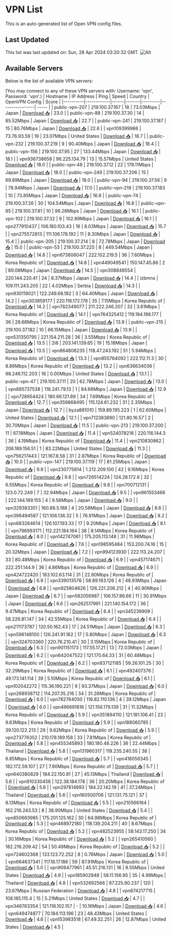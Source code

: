 # VPN List

This is an auto-generated list of Open VPN config files.

## Last Updated

This list was last updated on: Sun, 28 Apr 2024 03:20:32 GMT.
![Alt](https://repobeats.axiom.co/api/embed/186b98318ef1479477931607c1ad7d823f12451f.svg "Repobeats analytics image")

## Available Servers

Below is the list of available VPN servers:

(You may connect to any of these VPN servers with: Username: 'vpn', Password: 'vpn'.)
| Hostname | IP Address | Ping | Speed | Country | OpenVPN Config | Score |
|----------|------------|------|-------|---------|----------------| ----- |
| public-vpn-207 | 219.100.37.167 | 18 | 73.03Mbps | Japan | [Download 📥](./configs/server_0_JP.ovpn) | 23.0 |
| public-vpn-88 | 219.100.37.30 | 14 | 85.52Mbps | Japan | [Download 📥](./configs/server_1_JP.ovpn) | 22.7 |
| public-vpn-241 | 219.100.37.187 | 15 | 80.76Mbps | Japan | [Download 📥](./configs/server_2_JP.ovpn) | 22.6 |
| vpn109399986 | 73.76.93.59 | 19 | 23.07Mbps | United States | [Download 📥](./configs/server_3_US.ovpn) | 18.7 |
| public-vpn-232 | 219.100.37.219 | 9 | 90.40Mbps | Japan | [Download 📥](./configs/server_4_JP.ovpn) | 18.4 |
| public-vpn-156 | 219.100.37.95 | 27 | 133.44Mbps | Japan | [Download 📥](./configs/server_5_JP.ovpn) | 18.1 |
| vpn936738658 | 96.225.134.79 | 13 | 15.57Mbps | United States | [Download 📥](./configs/server_6_US.ovpn) | 18.0 |
| public-vpn-48 | 219.100.37.12 | 22 | 178.11Mbps | Japan | [Download 📥](./configs/server_7_JP.ovpn) | 18.0 |
| public-vpn-249 | 219.100.37.206 | 15 | 69.89Mbps | Japan | [Download 📥](./configs/server_8_JP.ovpn) | 18.0 |
| public-vpn-94 | 219.100.37.56 | 9 | 78.94Mbps | Japan | [Download 📥](./configs/server_9_JP.ovpn) | 17.0 |
| public-vpn-219 | 219.100.37.183 | 10 | 73.85Mbps | Japan | [Download 📥](./configs/server_10_JP.ovpn) | 16.9 |
| public-vpn-74 | 219.100.37.26 | 30 | 104.54Mbps | Japan | [Download 📥](./configs/server_11_JP.ovpn) | 16.8 |
| public-vpn-85 | 219.100.37.81 | 10 | 98.28Mbps | Japan | [Download 📥](./configs/server_12_JP.ovpn) | 16.1 |
| public-vpn-102 | 219.100.37.32 | 9 | 102.89Mbps | Japan | [Download 📥](./configs/server_13_JP.ovpn) | 16.1 |
| vpn277910437 | 106.180.103.43 | 16 | 8.03Mbps | Japan | [Download 📥](./configs/server_14_JP.ovpn) | 15.7 |
| vpn275572813 | 111.106.178.192 | 11 | 8.30Mbps | Japan | [Download 📥](./configs/server_15_JP.ovpn) | 15.4 |
| public-vpn-205 | 219.100.37.214 | 8 | 72.78Mbps | Japan | [Download 📥](./configs/server_16_JP.ovpn) | 15.0 |
| public-vpn-53 | 219.100.37.225 | 8 | 449.54Mbps | Japan | [Download 📥](./configs/server_17_JP.ovpn) | 14.8 |
| vpn673606047 | 222.102.219.5 | 36 | 7.60Mbps | Korea Republic of | [Download 📥](./configs/server_18_KR.ovpn) | 14.8 |
| vpn449049541 | 150.147.45.86 | 2 | 89.08Mbps | Japan | [Download 📥](./configs/server_19_JP.ovpn) | 14.5 |
| vpn308848554 | 220.144.220.41 | 24 | 8.37Mbps | Japan | [Download 📥](./configs/server_20_JP.ovpn) | 14.4 |
| izbmns | 109.111.243.205 | 22 | 4.02Mbps | Serbia | [Download 📥](./configs/server_21_RS.ovpn) | 14.3 |
| vpn930119021 | 122.249.68.182 | 3 | 64.40Mbps | Japan | [Download 📥](./configs/server_22_JP.ovpn) | 14.2 |
| vpn303859177 | 220.118.172.178 | 35 | 7.15Mbps | Korea Republic of | [Download 📥](./configs/server_23_KR.ovpn) | 14.2 |
| vpn782349077 | 211.222.246.207 | 32 | 3.61Mbps | Korea Republic of | [Download 📥](./configs/server_24_KR.ovpn) | 14.1 |
| vpn764325412 | 119.194.198.177 | 36 | 28.68Mbps | Korea Republic of | [Download 📥](./configs/server_25_KR.ovpn) | 13.9 |
| public-vpn-215 | 219.100.37.182 | 10 | 66.15Mbps | Japan | [Download 📥](./configs/server_26_JP.ovpn) | 13.9 |
| vpn531350795 | 221.154.211.28 | 36 | 3.55Mbps | Korea Republic of | [Download 📥](./configs/server_27_KR.ovpn) | 13.5 |
| 2i6 | 203.141.139.65 | 19 | 15.18Mbps | Japan | [Download 📥](./configs/server_28_JP.ovpn) | 13.5 |
| vpn864806235 | 118.47.243.192 | 51 | 5.94Mbps | Korea Republic of | [Download 📥](./configs/server_29_KR.ovpn) | 13.3 |
| vpn855764092 | 222.112.11.3 | 30 | 8.86Mbps | Korea Republic of | [Download 📥](./configs/server_30_KR.ovpn) | 13.2 |
| vpn636634036 | 98.246.112.203 | 16 | 0.00Mbps | United States | [Download 📥](./configs/server_31_US.ovpn) | 13.1 |
| public-vpn-47 | 219.100.37.11 | 20 | 62.78Mbps | Japan | [Download 📥](./configs/server_32_JP.ovpn) | 13.0 |
| vpn885737538 | 118.241.79.13 | 1 | 84.68Mbps | Japan | [Download 📥](./configs/server_33_JP.ovpn) | 12.9 |
| vpn728954424 | 180.66.121.89 | 34 | 7.69Mbps | Korea Republic of | [Download 📥](./configs/server_34_KR.ovpn) | 12.7 |
| vpn359868495 | 115.124.61.232 | 31 | 2.35Mbps | Japan | [Download 📥](./configs/server_35_JP.ovpn) | 12.7 |
| byza881010 | 159.89.195.223 | 1 | 62.60Mbps | United States | [Download 📥](./configs/server_36_US.ovpn) | 12.1 |
| vpn712383890 | 121.80.16.57 | 2 | 30.70Mbps | Japan | [Download 📥](./configs/server_37_JP.ovpn) | 11.5 |
| public-vpn-213 | 219.100.37.200 | 11 | 67.18Mbps | Japan | [Download 📥](./configs/server_38_JP.ovpn) | 11.4 |
| vpn524078218 | 220.116.144.3 | 36 | 4.19Mbps | Korea Republic of | [Download 📥](./configs/server_39_KR.ovpn) | 11.4 |
| vpn210830862 | 206.189.156.51 | 1 | 83.22Mbps | United States | [Download 📥](./configs/server_40_US.ovpn) | 11.3 |
| vpn756217443 | 121.167.8.58 | 31 | 2.87Mbps | Korea Republic of | [Download 📥](./configs/server_41_KR.ovpn) | 10.0 |
| public-vpn-147 | 219.100.37.119 | 17 | 81.25Mbps | Japan | [Download 📥](./configs/server_42_JP.ovpn) | 9.9 |
| vpn230775814 | 1.212.209.100 | 42 | 9.16Mbps | Korea Republic of | [Download 📥](./configs/server_43_KR.ovpn) | 9.8 |
| vpn726514224 | 124.28.172.6 | 32 | 6.55Mbps | Korea Republic of | [Download 📥](./configs/server_44_KR.ovpn) | 9.8 |
| vpn700712131 | 123.0.72.249 | 7 | 32.94Mbps | Japan | [Download 📥](./configs/server_45_JP.ovpn) | 9.5 |
| vpn961553468 | 222.144.189.155 | 4 | 9.56Mbps | Japan | [Download 📥](./configs/server_46_JP.ovpn) | 9.0 |
| vpn329383351 | 160.86.5.188 | 4 | 20.58Mbps | Japan | [Download 📥](./configs/server_47_JP.ovpn) | 8.6 |
| vpn396494587 | 121.106.136.32 | 5 | 76.91Mbps | Japan | [Download 📥](./configs/server_48_JP.ovpn) | 8.2 |
| vpn683264614 | 126.107.193.33 | 17 | 9.20Mbps | Japan | [Download 📥](./configs/server_49_JP.ovpn) | 8.1 |
| vpn796993171 | 112.221.184.164 | 38 | 8.14Mbps | Korea Republic of | [Download 📥](./configs/server_50_KR.ovpn) | 8.0 |
| vpn142747061 | 175.205.113.148 | 31 | 11.98Mbps | Korea Republic of | [Download 📥](./configs/server_51_KR.ovpn) | 7.6 |
| vpn198595484 | 153.200.74.16 | 15 | 20.32Mbps | Japan | [Download 📥](./configs/server_52_JP.ovpn) | 7.2 |
| vpn994123930 | 222.113.24.207 | 33 | 80.48Mbps | Korea Republic of | [Download 📥](./configs/server_53_KR.ovpn) | 6.9 |
| vpn457174671 | 222.251.144.9 | 36 | 4.86Mbps | Korea Republic of | [Download 📥](./configs/server_54_KR.ovpn) | 6.9 |
| vpn424722420 | 183.102.63.114 | 31 | 22.80Mbps | Korea Republic of | [Download 📥](./configs/server_55_KR.ovpn) | 6.9 |
| vpn339013576 | 58.89.183.126 | 4 | 48.93Mbps | Japan | [Download 📥](./configs/server_56_JP.ovpn) | 6.8 |
| vpn925804626 | 126.221.206.212 | 4 | 40.90Mbps | Japan | [Download 📥](./configs/server_57_JP.ovpn) | 6.7 |
| vpn582056987 | 106.157.86.66 | 11 | 30.91Mbps | Japan | [Download 📥](./configs/server_58_JP.ovpn) | 6.6 |
| vpn262517991 | 221.140.154.172 | 36 | 9.47Mbps | Korea Republic of | [Download 📥](./configs/server_59_KR.ovpn) | 6.4 |
| vpn345239909 | 58.226.81.147 | 34 | 42.55Mbps | Korea Republic of | [Download 📥](./configs/server_60_KR.ovpn) | 6.4 |
| vpn211173787 | 120.50.162.43 | 17 | 24.51Mbps | Japan | [Download 📥](./configs/server_61_JP.ovpn) | 6.3 |
| vpn596148100 | 126.241.91.162 | 17 | 5.80Mbps | Japan | [Download 📥](./configs/server_62_JP.ovpn) | 6.3 |
| vpn324703360 | 220.76.210.41 | 30 | 3.15Mbps | Korea Republic of | [Download 📥](./configs/server_63_KR.ovpn) | 6.3 |
| vpn901151173 | 117.55.17.21 | 13 | 72.03Mbps | Japan | [Download 📥](./configs/server_64_JP.ovpn) | 6.2 |
| vpn642047522 | 121.170.64.33 | 31 | 60.48Mbps | Korea Republic of | [Download 📥](./configs/server_65_KR.ovpn) | 6.2 |
| vpn837121185 | 59.26.101.25 | 30 | 32.29Mbps | Korea Republic of | [Download 📥](./configs/server_66_KR.ovpn) | 6.1 |
| vpn492407376 | 49.173.141.114 | 39 | 5.10Mbps | Korea Republic of | [Download 📥](./configs/server_67_KR.ovpn) | 6.1 |
| vpn102042272 | 115.36.190.221 | 9 | 93.37Mbps | Japan | [Download 📥](./configs/server_68_JP.ovpn) | 6.0 |
| vpn268938712 | 114.207.35.216 | 34 | 31.26Mbps | Korea Republic of | [Download 📥](./configs/server_69_KR.ovpn) | 6.0 |
| vpn782764050 | 116.82.110.136 | 4 | 39.12Mbps | Japan | [Download 📥](./configs/server_70_JP.ovpn) | 6.0 |
| vpn496691816 | 121.156.179.139 | 31 | 11.32Mbps | Korea Republic of | [Download 📥](./configs/server_71_KR.ovpn) | 5.9 |
| vpn351894110 | 121.181.106.41 | 23 | 9.63Mbps | Korea Republic of | [Download 📥](./configs/server_72_KR.ovpn) | 5.9 |
| vpn188060785 | 39.120.122.213 | 29 | 9.62Mbps | Korea Republic of | [Download 📥](./configs/server_73_KR.ovpn) | 5.9 |
| vpn273776352 | 210.178.189.158 | 33 | 7.81Mbps | Korea Republic of | [Download 📥](./configs/server_74_KR.ovpn) | 5.8 |
| vpn455345893 | 180.180.48.226 | 36 | 22.44Mbps | Thailand | [Download 📥](./configs/server_75_TH.ovpn) | 5.8 |
| vpn131960317 | 119.235.240.55 | 38 | 6.85Mbps | Korea Republic of | [Download 📥](./configs/server_76_KR.ovpn) | 5.7 |
| vpn418056345 | 182.172.59.107 | 27 | 7.90Mbps | Korea Republic of | [Download 📥](./configs/server_77_KR.ovpn) | 5.7 |
| vpn640380829 | 184.22.150.81 | 27 | 45.13Mbps | Thailand | [Download 📥](./configs/server_78_TH.ovpn) | 5.6 |
| vpn910330456 | 122.38.184.178 | 36 | 20.20Mbps | Korea Republic of | [Download 📥](./configs/server_79_KR.ovpn) | 5.6 |
| vpn297814993 | 184.22.142.19 | 41 | 37.24Mbps | Thailand | [Download 📥](./configs/server_80_TH.ovpn) | 5.6 |
| vpn160500706 | 121.131.75.121 | 37 | 8.13Mbps | Korea Republic of | [Download 📥](./configs/server_81_KR.ovpn) | 5.5 |
| vpn210566164 | 162.216.243.53 | 8 | 38.90Mbps | United States | [Download 📥](./configs/server_82_US.ovpn) | 5.4 |
| vpn850663985 | 175.201.125.162 | 30 | 64.98Mbps | Korea Republic of | [Download 📥](./configs/server_83_KR.ovpn) | 5.3 |
| vpn468972180 | 118.139.204.211 | 40 | 8.67Mbps | Korea Republic of | [Download 📥](./configs/server_84_KR.ovpn) | 5.2 |
| vpn482523955 | 58.143.17.250 | 34 | 30.16Mbps | Korea Republic of | [Download 📥](./configs/server_85_KR.ovpn) | 5.2 |
| vpn265410560 | 182.216.209.42 | 54 | 50.49Mbps | Korea Republic of | [Download 📥](./configs/server_86_KR.ovpn) | 5.2 |
| vpn724602368 | 133.123.72.252 | 8 | 0.76Mbps | Japan | [Download 📥](./configs/server_87_JP.ovpn) | 5.0 |
| vpn664637341 | 117.16.17.186 | 59 | 87.91Mbps | Korea Republic of | [Download 📥](./configs/server_88_KR.ovpn) | 5.0 |
| vpn906477961 | 45.51.216.131 | 16 | 9.55Mbps | United States | [Download 📥](./configs/server_89_US.ovpn) | 4.9 |
| vpn185902948 | 58.11.156.95 | 35 | 4.99Mbps | Thailand | [Download 📥](./configs/server_90_TH.ovpn) | 4.8 |
| vpn532692566 | 87.225.90.237 | 120 | 23.67Mbps | Russian Federation | [Download 📥](./configs/server_91_RU.ovpn) | 4.8 |
| vpn874217715 | 108.185.115.4 | 15 | 5.21Mbps | United States | [Download 📥](./configs/server_92_US.ovpn) | 4.7 |
| vpn346763354 | 121.118.102.157 | - | 10.16Mbps | Japan | [Download 📥](./configs/server_93_JP.ovpn) | 4.6 |
| vpn649474877 | 70.184.113.196 | 23 | 48.43Mbps | United States | [Download 📥](./configs/server_94_US.ovpn) | 4.6 |
| vpn153983518 | 67.49.32.251 | 26 | 12.87Mbps | United States | [Download 📥](./configs/server_95_US.ovpn) | 4.5 |
